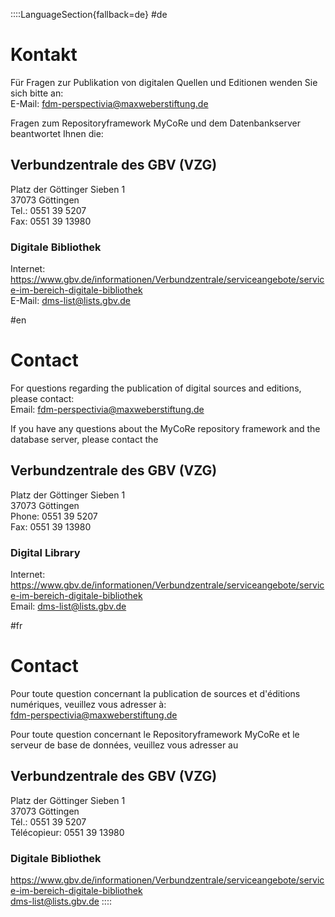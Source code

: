 ::::LanguageSection{fallback=de}
#de
<!-- de -------------------------------------------------------------------- -->
# Kontakt
<!--Stand: 11.05.2024-->

Für Fragen zur Publikation von digitalen Quellen und Editionen wenden Sie sich bitte an:<br />
E-Mail: fdm-perspectivia@maxweberstiftung.de

Fragen zum Repositoryframework MyCoRe und dem Datenbankserver beantwortet Ihnen die:

## Verbundzentrale des GBV (VZG)
Platz der Göttinger Sieben 1<br />
37073 Göttingen<br />
Tel.: 0551 39 5207<br />
Fax: 0551 39 13980<br />

### Digitale Bibliothek
Internet: https://www.gbv.de/informationen/Verbundzentrale/serviceangebote/service-im-bereich-digitale-bibliothek<br />
E-Mail: dms-list@lists.gbv.de

#en
<!-- en -------------------------------------------------------------------- -->
# Contact
<!--Stand: 16.07.2024-->

For questions regarding the publication of digital sources and editions, please contact:<br />
Email: fdm-perspectivia@maxweberstiftung.de

If you have any questions about the MyCoRe repository framework and the database server, please contact the

## Verbundzentrale des GBV (VZG)
Platz der Göttinger Sieben 1<br />
37073 Göttingen<br />
Phone: 0551 39 5207<br />
Fax: 0551 39 13980<br />

### Digital Library
Internet: https://www.gbv.de/informationen/Verbundzentrale/serviceangebote/service-im-bereich-digitale-bibliothek<br />
Email: dms-list@lists.gbv.de

#fr
<!-- fr -------------------------------------------------------------------- -->
# Contact
<!--Stand: 16.07.2024-->

Pour toute question concernant la publication de sources et d'éditions numériques, veuillez vous adresser à:<br />
fdm-perspectivia@maxweberstiftung.de

Pour toute question concernant le Repositoryframework MyCoRe et le serveur de base de données, veuillez vous adresser au

## Verbundzentrale des GBV (VZG)
Platz der Göttinger Sieben 1<br />
37073 Göttingen<br />
Tél.: 0551 39 5207<br />
Télécopieur: 0551 39 13980<br />

### Digitale Bibliothek
https://www.gbv.de/informationen/Verbundzentrale/serviceangebote/service-im-bereich-digitale-bibliothek<br />
dms-list@lists.gbv.de
::::
